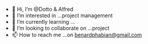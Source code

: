 - 👋 Hi, I’m @Dotto & Alfred
- 👀 I’m interested in ...project management 
- 🌱 I’m currently learning ...
- 💞️ I’m looking to collaborate on ...project
- 📫 How to reach me ...on benardphabian@gmail.com

<!---
Mbeya23/Mbeya23 is a ✨ special ✨ repository because its `README.md` (this file) appears on your GitHub profile.
You can click the Preview link to take a look at your changes.
--->
